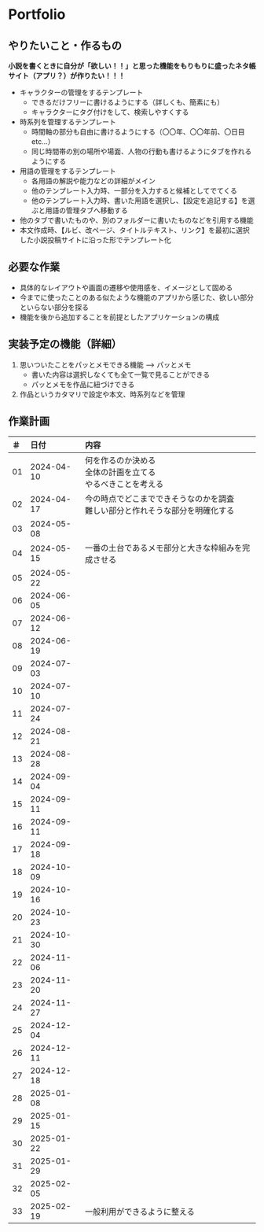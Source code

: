 # Portfolio

## やりたいこと・作るもの
**小説を書くときに自分が「欲しい！！」と思った機能をもりもりに盛ったネタ帳サイト（アプリ？）が作りたい！！！**
+ キャラクターの管理をするテンプレート
  * できるだけフリーに書けるようにする（詳しくも、簡素にも）
  * キャラクターにタグ付けをして、検索しやすくする
+ 時系列を管理するテンプレート
  * 時間軸の部分も自由に書けるようにする（〇〇年、〇〇年前、〇日目etc…）
  * 同じ時間帯の別の場所や場面、人物の行動も書けるようにタブを作れるようにする
+ 用語の管理をするテンプレート
  * 各用語の解説や能力などの詳細がメイン
  * 他のテンプレート入力時、一部分を入力すると候補としてでてくる
  * 他のテンプレート入力時、書いた用語を選択し、【設定を追記する】を選ぶと用語の管理タブへ移動する
+ 他のタブで書いたものや、別のフォルダーに書いたものなどを引用する機能
+ 本文作成時、【ルビ、改ページ、タイトルテキスト、リンク】を最初に選択した小説投稿サイトに沿った形でテンプレート化


## 必要な作業
+ 具体的なレイアウトや画面の遷移や使用感を、イメージとして固める
+ 今までに使ったことのある似たような機能のアプリから感じた、欲しい部分といらない部分を探る
+ 機能を後から追加することを前提としたアプリケーションの構成


## 実装予定の機能（詳細）
1. 思いついたことをパッとメモできる機能 --> パッとメモ
   + 書いた内容は選択しなくても全て一覧で見ることができる
   + パッとメモを作品に紐づけできる
2. 作品というカタマリで設定や本文、時系列などを管理


## 作業計画

| ＃ | 日付 | 内容 |
|:---|:---|:---|
| 01 | 2024-04-10 | 何を作るのか決める <br> 全体の計画を立てる <br> やるべきことを考える |
| 02 | 2024-04-17 | 今の時点でどこまでできそうなのかを調査 <br> 難しい部分と作れそうな部分を明確化する |
| 03 | 2024-05-08 |  |
| 04 | 2024-05-15 | 一番の土台であるメモ部分と大きな枠組みを完成させる |
| 05 | 2024-05-22 |  |
| 06 | 2024-06-05 |  |
| 07 | 2024-06-12 |  |
| 08 | 2024-06-19 |  |
| 09 | 2024-07-03 |  |
| 10 | 2024-07-10 |  |
| 11 | 2024-07-24 |  |
| 12 | 2024-08-21 |  |
| 13 | 2024-08-28 |  |
| 14 | 2024-09-04 |  |
| 15 | 2024-09-11 |  |
| 16 | 2024-09-11 |  |
| 17 | 2024-09-18 |  |
| 18 | 2024-10-09 |  |
| 19 | 2024-10-16 |  |
| 20 | 2024-10-23 |  |
| 21 | 2024-10-30 |  |
| 22 | 2024-11-06 |  |
| 23 | 2024-11-20 |  |
| 24 | 2024-11-27 |  |
| 25 | 2024-12-04 |  |
| 26 | 2024-12-11 |  |
| 27 | 2024-12-18 |  |
| 28 | 2025-01-08 |  |
| 29 | 2025-01-15 |  |
| 30 | 2025-01-22 |  |
| 31 | 2025-01-29 |  |
| 32 | 2025-02-05 |  |
| 33 | 2025-02-19 | 一般利用ができるように整える |
